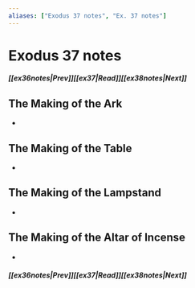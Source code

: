 ```yaml
---
aliases: ["Exodus 37 notes", "Ex. 37 notes"]
---
```

# Exodus 37 notes
##### <span class=arrow-left></span>[[ex36notes|Prev]]<span class=navigation-separator></span>[[ex37|Read]]<span class=navigation-separator></span>[[ex38notes|Next]]<span class=arrow-right></span>
## The Making of the Ark
- 
## The Making of the Table
- 
## The Making of the Lampstand
- 
## The Making of the Altar of Incense
- 
##### <span class=arrow-left></span>[[ex36notes|Prev]]<span class=navigation-separator></span>[[ex37|Read]]<span class=navigation-separator></span>[[ex38notes|Next]]<span class=arrow-right></span>